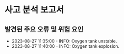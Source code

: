 # 사고 분석 보고서

## 발견된 주요 오류 및 위험 요인
- 2023-08-27 11:35:00 - INFO: Oxygen tank unstable.
- 2023-08-27 11:40:00 - INFO: Oxygen tank explosion.

